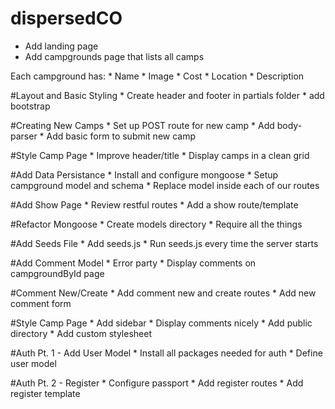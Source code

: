 # dispersedCO

* Add landing page
* Add campgrounds page that lists all camps

Each campground has:
    * Name
    * Image
    * Cost
    * Location
    * Description

#Layout and Basic Styling
    * Create header and footer in partials folder
    * add bootstrap

#Creating New Camps
    * Set up POST route for new camp
    * Add body-parser
    * Add basic form to submit new camp

#Style Camp Page
    * Improve header/title
    * Display camps in a clean grid

#Add Data Persistance
    * Install and configure mongoose
    * Setup campground model and schema
    * Replace model inside each of our routes

#Add Show Page
    * Review restful routes
    * Add a show route/template

#Refactor Mongoose
    * Create models directory
    * Require all the things

#Add Seeds File
    * Add seeds.js
    * Run seeds.js every time the server starts

#Add Comment Model
    * Error party
    * Display comments on campgroundById page

#Comment New/Create
    * Add comment new and create routes
    * Add new comment form

#Style Camp Page
    * Add sidebar
    * Display comments nicely
    * Add public directory
    * Add custom stylesheet

#Auth Pt. 1 - Add User Model
    * Install all packages needed for auth
    * Define user model

#Auth Pt. 2 - Register
    * Configure passport
    * Add register routes
    * Add register template